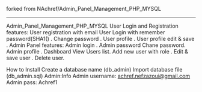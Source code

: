 forked from NAchref/Admin_Panel_Management_PHP_MYSQL


---------------------------------------------------------------



Admin_Panel_Management_PHP_MYSQL
User Login and Registration features: 
User registration with email User Login with remember password(SHA1()
. Change password
. User profile
. User profile edit &amp; save
. Admin Panel features:  Admin login
. Admin password Chane password. Admin profile
. Dashboard View Users list. Add new user with role
. Edit &amp; save user
. Delete user.
  
  
How to Install
Create a database name (db_admin)
Import database file (db_admin.sql)
Admin:Info
Admin username: achref.nefzazoui@gmail.com
Admin pass: Achref1
